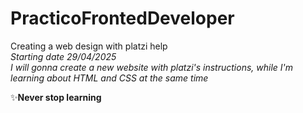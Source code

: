 # PracticoFrontedDeveloper
Creating a web design with platzi help  
*Starting date 29/04/2025*  
*I will gonna create a new website with platzi's instructions, while I'm learning about HTML and CSS at the same time*

✨**Never stop learning**
